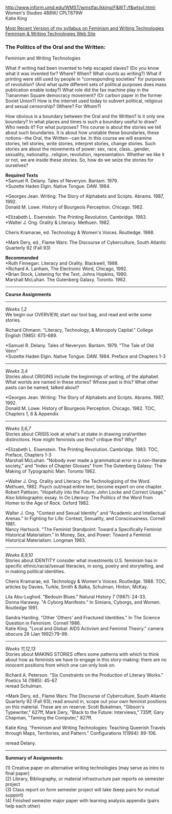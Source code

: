http://www.inform.umd.edu/WMST/wmstfac/kking/F&WT;/f&wtsyl.html;  
Women's Studies 488W/ CPLT679W  
Katie King

[Most Recent Version of my syllabus on Feminism and Writing
Technologies](http://www.inform.umd.edu/EdRes/Colleges/ARHU/Depts/WomensStudies/wmstfac/kking/syl/488/techsyl2.html)  
[Feminism & Writing Technologies Web
Site](http://www.inform.umd.edu/EdRes/Colleges/ARHU/Depts/WomensStudies/wmstfac/kking/F&WT/f&wt.html)

###  The Politics of the Oral and the Written:  
Feminism and Writing Technologies

What if writing had been invented to help escaped slaves? (Do you know what it
was invented for? Where? When? What counts as writing?) What if printing were
still used by people in "corresponding societies" for purposes of revolution?
(And what quite different sets of political purposes does mass publication
enable today?) What role did the fax machine play in the Tiananmen Square
democracy movement? (Or carbon paper in the former Soviet Union?) How is the
internet used today to subvert political, religious and sexual censorship?
(Where? For Whom?)

How obvious is a boundary between the Oral and the Written? Is it only one
boundary? In what places and times is such a boundary useful to draw? Who
needs it? For what purposes? This course is about the stories we tell about
such boundaries. It is about how unstable these boundaries, these notions--the
Oral, the Written--can be. In this course we will examine stories, tell
stories, write stories, interpret stories, change stories. Such stories are
about the movements of power: sex, race, class...gender, sexuality,
nationality...religion, revolution, representation. Whether we like it or not,
we are inside these stories. So, how do we seize the stories for ourselves?

**Required Texts**  
*Samuel R. Delany. Tales of Neveryon. Bantam. 1979.  
*Suzette Haden Elgin. Native Tongue. DAW. 1984.

*Georges Jean. Writing: The Story of Alphabets and Scripts. Abrams. 1987, 1992.  
Donald M. Lowe. History of Bourgeois Perception. Chicago. 1982.

*Elizabeth L. Eisenstein. The Printing Revolution. Cambridge. 1983.  
*Walter J. Ong. Orality  & Literacy. Methuen. 1982.

Cheris Kramarae, ed. Technology & Women's Voices. Routledge. 1988.

*Mark Dery, ed., Flame Wars: The Discourse of Cyberculture, South Atlantic Quarterly 92 (Fall 93)

**Recommended**  
*Ruth Finnegan. Literacy and Orality. Blackwell, 1988.  
*Richard A. Lanham, The Electronic Word, Chicago, 1992.  
*Brian Stock, Listening for the Text, Johns Hopkins, 1990.  
Marshall McLuhan. The Gutenberg Galaxy. Toronto. 1962.

* * *

**Course Assignments**

* * *

_Weeks 1,2_  
We begin our OVERVIEW, start our tool bag, and read and write some stories.

Richard Ohmann. "Literacy, Technology,  & Monopoly Capital." College English
(1985): 675-689.

*Samuel R. Delany. Tales of Neveryon. Bantam. 1979. "The Tale of Old Venn"  
*Suzette Haden Elgin. Native Tongue. DAW. 1984. Preface and Chapters 1-3

* * *

_Weeks 3,4_  
Stories about ORIGINS include the beginnings of writing, of the alphabet. What
worlds are named in these stories? Whose past is this? What other pasts can be
named, talked about?

*Georges Jean. Writing: The Story of Alphabets and Scripts. Abrams. 1987, 1992.  
Donald M. Lowe. History of Bourgeois Perception. Chicago. 1982. TOC, Chapters
1, 8  & Appendix

* * *

_Weeks 5,6,7_  
Stories about CRISIS look at what's at stake in drawing oral/written
distinctions. How might feminists use this? critique this? Why?

*Elizabeth L. Eisenstein. The Printing Revolution. Cambridge. 1983. TOC, Preface, Chapters 1-3  
Marshall McLuhan. "Nobody ever made a grammatical error in a non-literate
society," and "Index of Chapter Glosses" from The Gutenberg Galaxy: The Making
of Typographic Man. Toronto 1962.

*Walter J. Ong. Orality and Literacy: the Technologizing of the Word. Methuen, 1982. Psych out/read entire text; become expert on one chapter.  
Robert Pattison. "Hopefully into the Future: John Locke and Correct Usage."
Also bibliographic essay. In On Literacy: The Politics of the Word from Homer
to the Age of Rock. Oxford 1982.

Walter J. Ong. "Contest and Sexual Identity" and "Academic and Intellectual
Arenas." In Fighting for Life: Contest, Sexuality, and Consciousness. Cornell
1981.  
Nancy Hartsock. "The Feminist Standpoint: Toward a Specifically Feminist
Historical Materialism." In Money, Sex, and Power: Toward a Feminist
Historical Materialism. Longman 1983.

* * *

_Weeks 8,9,10_  
Stories about IDENTITY consider what investments U.S. feminism has in specific
ethnic/racial/sexual literacies, in song, poetry and storytelling, and in
making political identities.

Cheris Kramarae, ed. Technology  & Women's Voices. Routledge. 1988. TOC,
articles by Davies, Turkle, Smith & Balka, Schulman, Hinton, McKay.

Lila Abu-Lughod. "Bedouin Blues." Natural History 7 (1987): 24-33.  
Donna Haraway. "A Cyborg Manifesto." In Simians, Cyborgs, and Women. Routledge
1991.

Sandra Harding. "Other 'Others' and Fractured Identities." In The Science
Question in Feminism. Cornell 1986.  
Katie King. "Local and Global: AIDS Activism and Feminist Theory." camera
obscura 28 (Jan 1992):79-99.

* * *

_Weeks 11,12,13_  
Stories about MAKING STORIES offers some patterns with which to think about
how as feminists we have to engage in this story-making: there are no innocent
positions from which one can only look on.

Richard A. Peterson. "Six Constraints on the Production of Literary Works."
Poetics 14 (1985): 45-67.  
reread Schulman.

*Mark Dery, ed., Flame Wars: The Discourse of Cyberculture, South Atlantic Quarterly 92 (Fall 93); read around in, scope out your own feminist positions on this material. These are on reserve: Scott Bukatman, "Gibson's Typewriter," 627ff, Mark Dery, "Black to the Future: Interviews," 735ff, Gary Chapman, "Taming the Computer," 827ff.

Katie King. "Feminism and Writing Technologies: Teaching Queerish Travels
through Maps, Territories, and Pattern." Configurations 1(1994): 89-106.

reread Delany.

* * *

**Summary of Assignments:**

(1) Creative paper on alternative writing technologies (may serve as intro to
final paper)  
(2) Library, Bibliography, or material infrastructure pair reports on semester
project  
(3) Class report on form semester project will take (keep pairs for mutual
support)  
(4) Finished semester major paper with learning analysis appendix (pairs help
each other)  

